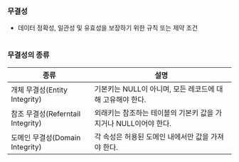 ### 무결성
- 데이터 정확성, 일관성 및 유효성을 보장하기 위한 규칙 또는 제약 조건
#
### 무결성의 종류
|종류|설명|
|---|---|
|개체 무결성(Entity Integrity)|기본키는 NULL이 아니며, 모든 레코드에 대해 고유해야 한다.|
|참조 무결성(Referntail Integrity)|외래키는 참조하는 테이블의 기본키 값을 가지거나 NULL이어야 한다.|
|도메인 무결성(Domain Integrity)|각 속성은 허용된 도메인 내에서만 값을 가져야 한다.|
